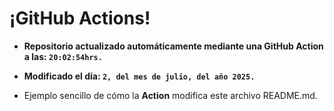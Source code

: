 # ¡GitHub Actions!
* **Repositorio actualizado automáticamente mediante una GitHub Action a las: `20:02:54hrs.`**
* **Modificado el día: `2, del mes de julio, del año 2025.`**

* Ejemplo sencillo de cómo la **Action** modifica este archivo README.md.
